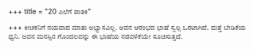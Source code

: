 +++
title = "20 ಎಲೆಗೆ ಪಾತಕಿ"

+++
ಕೀಚಕನಿಗೆ ನಯವಾದ ಮಾತು ಅಭ್ಯಾಸವಿಲ್ಲ. ಅವನ ಆರಂಭದ ಭಾಷೆ ಸ್ವಲ್ಪ ಒರಟಾಗಿದೆ. ಮತ್ತೆ ಬೇಡಿಕೆಯ ಧ್ವನಿ. ಅವನ ಮನಸ್ಸಿನ ಗೊಂದಲವನ್ನು ಈ ಭಾಷೆಯ ನಡವಳಿಕೆಯೇ ಸೂಚಿಸುತ್ತದೆ.
